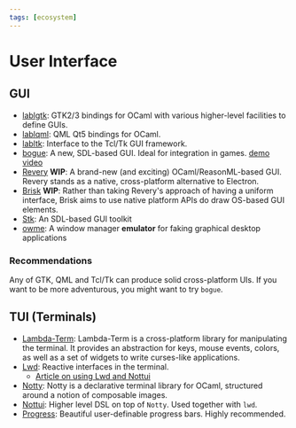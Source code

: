 ```yaml
---
tags: [ecosystem]
---
```


# User Interface

## GUI

* [lablgtk](https://github.com/garrigue/lablgtk):
GTK2/3 bindings for OCaml with various higher-level facilities to define GUIs.
* [lablqml](https://github.com/Kakadu/lablqml):
QML Qt5 bindings for OCaml.
* [labltk](https://github.com/garrigue/labltk):
Interface to the Tcl/Tk GUI framework.
* [bogue](https://github.com/sanette/bogue):
A new, SDL-based GUI. Ideal for integration in games. [demo video](https://youtu.be/isFLxnDooL8)
* [Revery](https://github.com/revery-ui/revery) **WIP**:
A brand-new (and exciting) OCaml/ReasonML-based GUI.
Revery stands as a native, cross-platform alternative to Electron.
* [Brisk](https://github.com/briskml/brisk) **WIP**:
Rather than taking Revery's approach of having a uniform interface,
Brisk aims to use native platform APIs do draw OS-based GUI elements.
* [Stk](https://zoggy.frama.io/ocaml-stk/): An SDL-based GUI toolkit
* [owme](https://github.com/CharlesAverill/owme): A window manager **emulator** for faking graphical desktop applications

### Recommendations
Any of GTK, QML and Tcl/Tk can produce solid cross-platform UIs.
If you want to be more adventurous, you might want to try `bogue`.

## TUI (Terminals)
* [Lambda-Term](https://github.com/ocaml-community/lambda-term):
Lambda-Term is a cross-platform library for manipulating the terminal.
It provides an abstraction for keys, mouse events, colors, as well as a set of widgets to write curses-like applications.
* [Lwd](https://github.com/let-def/lwd):
Reactive interfaces in the terminal.
  * [Article on using Lwd and Nottui](https://tarides.com/blog/2020-09-24-building-portable-user-interfaces-with-nottui-and-lwd)
* [Notty](https://github.com/pqwy/notty):
Notty is a declarative terminal library for OCaml, structured around a notion of composable images.
* [Nottui](https://github.com/let-def/lwd/tree/master/lib/nottui):
Higher level DSL on top of `Notty`. Used together with `lwd`.
* [Progress](https://github.com/CraigFe/progress/):
Beautiful user-definable progress bars. Highly recommended.
